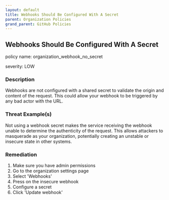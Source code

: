 ```yaml
---
layout: default
title: Webhooks Should Be Configured With A Secret
parent: Organization Policies
grand_parent: GitHub Policies
---
```



## Webhooks Should Be Configured With A Secret
policy name: organization_webhook_no_secret

severity: LOW

### Description
Webhooks are not configured with a shared secret to validate the origin and content of the request. This could allow your webhook to be triggered by any bad actor with the URL.

### Threat Example(s)
Not using a webhook secret makes the service receiving the webhook unable to determine the authenticity of the request.
This allows attackers to masquerade as your organization, potentially creating an unstable or insecure state in other systems.



### Remediation
1. Make sure you have admin permissions
2. Go to the organization settings page
3. Select 'Webhooks'
4. Press on the insecure webhook
5. Configure a secret
6. Click 'Update webhook'



